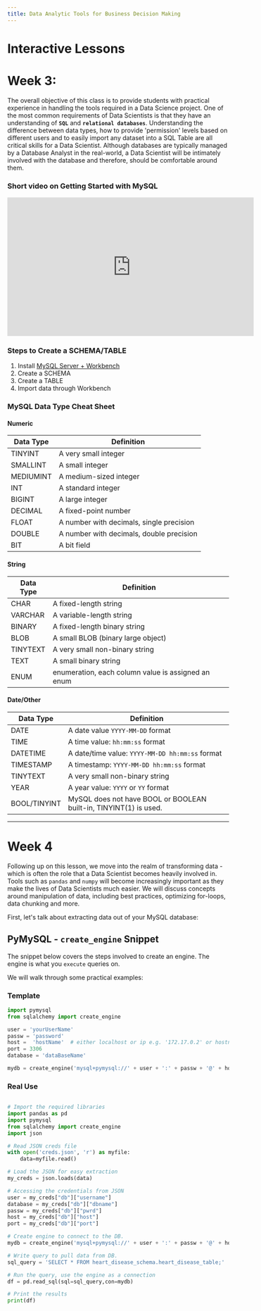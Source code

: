 ```yaml
---
title: Data Analytic Tools for Business Decision Making
---
```



# Interactive Lessons
# Week 3: 

The overall objective of this class is to provide students with practical experience in handling the tools required in a Data Science project. One of the most common requirements of Data Scientists is that they have an understanding of **`SQL`** and **`relational databases`**. Understanding the difference between data types, how to provide 'permission' levels based on different users and to easily import any dataset into a SQL Table are all critical skills for a Data Scientist. Although databases are typically managed by a Database Analyst in the real-world, a Data Scientist will be intimately involved with the database and therefore, should be comfortable around them. 

### Short video on Getting Started with MySQL
<iframe width="560" height="315" src="https://www.youtube.com/embed/e1LPfehYSgg" frameborder="0" allow="accelerometer; autoplay; encrypted-media; gyroscope; picture-in-picture" allowfullscreen></iframe>


### Steps to Create a SCHEMA/TABLE

1. Install [MySQL Server + Workbench](https://dev.mysql.com/downloads/installer/) 
2. Create a SCHEMA 
3. Create a TABLE  
4. Import data through Workbench


### MySQL Data Type Cheat Sheet
#### Numeric

| Data Type  | Definition |  
| ------- | ------- |
| TINYINT  | A very small integer |
| SMALLINT  | A small integer |
| MEDIUMINT  | A medium-sized integer |
| INT  | A standard integer |
| BIGINT  | A large integer |
| DECIMAL  | A fixed-point number |
| FLOAT  | A number with decimals, single precision |
| DOUBLE  | A number with decimals, double precision |
| BIT  | A bit field |
 
 
#### String

| Data Type  | Definition  |
|---|---|
| CHAR  | A fixed-length string  |
| VARCHAR  | A variable-length string  |
| BINARY  | A fixed-length binary string  |
| BLOB  | A small BLOB (binary large object)  |
| TINYTEXT  | A very small non-binary string  |
| TEXT  | A small binary string  |
| ENUM  | enumeration, each column value is assigned an enum  |


#### Date/Other

| Data Type  | Definition  |
|---|---|
| DATE  | A date value `YYYY-MM-DD` format  |
| TIME  | A time value: `hh:mm:ss` format  |
| DATETIME  | A date/time value: `YYYY-MM-DD hh:mm:ss` format  |
| TIMESTAMP  | A timestamp: ` YYYY-MM-DD hh:mm:ss ` format  |
| TINYTEXT  | A very small non-binary string  |
| YEAR  | A year value: `YYYY` or `YY` format  |
| BOOL/TINYINT  | MySQL does not have BOOL or BOOLEAN built-in, TINYINT(1) is used.  |




--- 

# Week 4 

Following up on this lesson, we move into the realm of transforming data - which is often the role that a Data Scientist becomes heavily involved in. Tools such as `pandas` and `numpy` will become increasingly important as they make the lives of Data Scientists much easier. We will discuss concepts around manipulation of data, including best practices, optimizing for-loops, data chunking and more. 


First, let's talk about extracting data out of your MySQL database: 

## PyMySQL - `create_engine` Snippet

The snippet below covers the steps involved to create an engine. The engine is what you `execute` queries on. 

We will walk through some practical examples: 

### Template

```python
import pymysql
from sqlalchemy import create_engine

user = 'yourUserName'
passw = 'password'
host =  'hostName'  # either localhost or ip e.g. '172.17.0.2' or hostname address 
port = 3306 
database = 'dataBaseName'

mydb = create_engine('mysql+pymysql://' + user + ':' + passw + '@' + host + ':' + str(port) + '/' + database , echo=False)
```

### Real Use

```python

# Import the required libraries
import pandas as pd
import pymysql
from sqlalchemy import create_engine
import json

# Read JSON creds file
with open('creds.json', 'r') as myfile:
    data=myfile.read()

# Load the JSON for easy extraction
my_creds = json.loads(data)

# Accessing the credentials from JSON
user = my_creds["db"]["username"]
database = my_creds["db"]["dbname"]
passw = my_creds["db"]["pwrd"]
host = my_creds["db"]["host"]
port = my_creds["db"]["port"]

# Create engine to connect to the DB.  
mydb = create_engine('mysql+pymysql://' + user + ':' + passw + '@' + host + ':' + str(port) + '/' + database , echo=False)

# Write query to pull data from DB. 
sql_query = 'SELECT * FROM heart_disease_schema.heart_disease_table;'

# Run the query, use the engine as a connection
df = pd.read_sql(sql=sql_query,con=mydb)

# Print the results
print(df)

```
